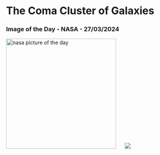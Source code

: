 # The Coma Cluster of Galaxies
### Image of the Day - NASA - 27/03/2024
<img src="https://apod.nasa.gov/apod/image/2403/ComaCluster_Hua_960.jpg" alt="nasa picture of the day" width="300"/>&nbsp; &nbsp; &nbsp; <img src="https://github-readme-streak-stats.herokuapp.com/?user=tempo-riz&theme=cobalt" >



  
